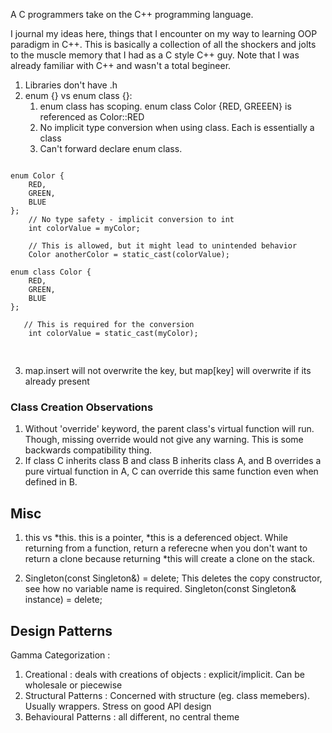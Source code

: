 A C programmers take on the C++ programming language.

I journal my ideas here, things that I encounter on my way to learning OOP paradigm in C++. This is basically a collection of all the shockers and jolts to the muscle memory that I had as a C style C++ guy. Note that I was already familiar with C++ and wasn't a total begineer.

1. Libraries don't have .h
2. enum {} vs enum class {}:
   1. enum class has scoping. enum class Color {RED, GREEEN} is referenced as Color::RED 
   2. No implicit type conversion when using class. Each is essentially a class
   3. Can't forward declare enum class.
<pre>
<code>
enum Color {
    RED,
    GREEN,
    BLUE
};
    // No type safety - implicit conversion to int
    int colorValue = myColor;

    // This is allowed, but it might lead to unintended behavior
    Color anotherColor = static_cast<Color>(colorValue);

enum class Color {
    RED,
    GREEN,
    BLUE
};

   // This is required for the conversion
    int colorValue = static_cast<int>(myColor);

</code>
</pre>

3. map.insert will not overwrite the key, but map[key] will overwrite if its already present

### Class Creation Observations
1. Without 'override' keyword, the parent class's virtual function will run. Though, missing override would not give any warning. This is some backwards compatibility thing.
2. If class C inherits class B and class B inherits class A, and B overrides a pure virtual function in A, C can override this same function even when defined in B.

## Misc
1. this vs *this. this is a pointer, *this is a deferenced object. While returning from a function, return a referecne when you don't want to return a clone because returning *this will create a clone on the stack.

2. Singleton(const Singleton&) = delete; 
   This deletes the copy constructor, see how no variable name is required.
   Singleton(const Singleton& instance) = delete;

## Design Patterns 
Gamma Categorization :
1. Creational : deals with creations of objects : explicit/implicit. Can be wholesale or piecewise
2. Structural Patterns : Concerned with structure (eg. class memebers). Usually wrappers. Stress on good API design
3. Behavioural Patterns : all different, no central theme
